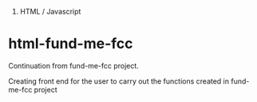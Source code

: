 1. HTML / Javascript
# html-fund-me-fcc

Continuation from fund-me-fcc project.

Creating front end for the user to carry out the functions created in fund-me-fcc project

